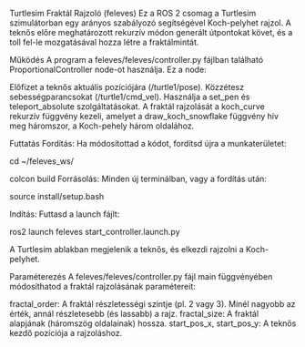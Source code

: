 Turtlesim Fraktál Rajzoló (feleves)
Ez a ROS 2 csomag a Turtlesim szimulátorban egy arányos szabályozó segítségével Koch-pelyhet rajzol. A teknős előre meghatározott rekurzív módon generált útpontokat követ, és a toll fel-le mozgatásával hozza létre a fraktálmintát.

Működés
A program a feleves/feleves/controller.py fájlban található ProportionalController node-ot használja. Ez a node:

Előfizet a teknős aktuális pozíciójára (/turtle1/pose).
Közzétesz sebességparancsokat (/turtle1/cmd_vel).
Használja a set_pen és teleport_absolute szolgáltatásokat.
A fraktál rajzolását a koch_curve rekurzív függvény kezeli, amelyet a draw_koch_snowflake függvény hív meg háromszor, a Koch-pehely három oldalához.

Futtatás
Fordítás: Ha módosítottad a kódot, fordítsd újra a munkaterületet:

cd ~/feleves_ws/

colcon build
Forrásolás: Minden új terminálban, vagy a fordítás után:

source install/setup.bash

Indítás: Futtasd a launch fájlt:

ros2 launch feleves start_controller.launch.py

A Turtlesim ablakban megjelenik a teknős, és elkezdi rajzolni a Koch-pelyhet.

Paraméterezés
A feleves/feleves/controller.py fájl main függvényében módosíthatod a fraktál rajzolásának paramétereit:

fractal_order: A fraktál részletességi szintje (pl. 2 vagy 3). Minél nagyobb az érték, annál részletesebb (és lassabb) a rajz.
fractal_size: A fraktál alapjának (háromszög oldalainak) hossza.
start_pos_x, start_pos_y: A teknős kezdő pozíciója a rajzoláshoz.
